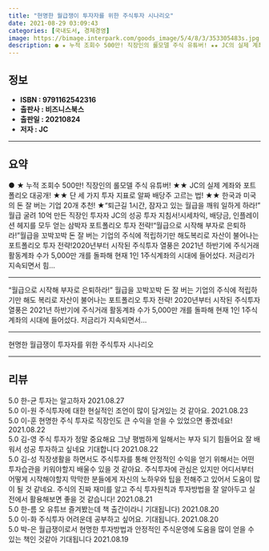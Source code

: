 ```yaml
---
title: "현명한 월급쟁이 투자자를 위한 주식투자 시나리오"
date: 2021-08-29 03:09:43
categories: [국내도서, 경제경영]
image: https://bimage.interpark.com/goods_image/5/4/8/3/353305483s.jpg
description: ● ★ 누적 조회수 500만! 직장인의 롤모델 주식 유튜버! ★★ JC의 실제 계좌와 포트폴리오 대공개! ★★ 단 세 가지 투자 지표로 알짜 배당주 고르는 법! ★★ 한국과 미국의 돈 잘 버는 기업 20개 추천! ★“퇴근길 1시간, 잠자고 있는 월급을 깨워 일하게 하라!” 월급 굴려
---
```


## **정보**

- **ISBN : 9791162542316**
- **출판사 : 비즈니스북스**
- **출판일 : 20210824**
- **저자 : JC**

------



## **요약**

●  ★ 누적 조회수 500만! 직장인의 롤모델 주식 유튜버! ★★ JC의 실제 계좌와 포트폴리오 대공개! ★★ 단 세 가지 투자 지표로 알짜 배당주 고르는 법! ★★ 한국과 미국의 돈 잘 버는 기업 20개 추천! ★“퇴근길 1시간, 잠자고 있는 월급을 깨워 일하게 하라!” 월급 굴려 10억 만든 직장인 투자자 JC의 성공 투자 지침서!시세차익, 배당금, 인플레이션 헤지를 모두 얻는 삼박자 포트폴리오 투자 전략!“월급으로 시작해 부자로 은퇴하라!”월급을 꼬박꼬박 돈 잘 버는 기업의 주식에 적립하기만 해도복리로 자산이 불어나는 포트폴리오 투자 전략!2020년부터 시작된 주식투자 열풍은 2021년 하반기에 주식거래 활동계좌 수가 5,000만 개를 돌파해 현재 1인 1주식계좌의 시대에 들어섰다. 저금리가 지속되면서 힘...

------

“월급으로 시작해 부자로 은퇴하라!”
월급을 꼬박꼬박 돈 잘 버는 기업의 주식에 적립하기만 해도
복리로 자산이 불어나는 포트폴리오 투자 전략!
2020년부터 시작된 주식투자 열풍은 2021년 하반기에 주식거래 활동계좌 수가 5,000만 개를 돌파해 현재 1인 1주식계좌의 시대에 들어섰다. 저금리가 지속되면서... 

------


현명한 월급쟁이 투자자를 위한 주식투자 시나리오 

------


## **리뷰** 

5.0 한-균 투자는 알고하자 2021.08.27 <br/>5.0 이-원 주식투자에 대한 현실적인 조언이 많이 담겨있는 것 같아요. 2021.08.23 <br/>5.0 이-훈 현명한 주식 투자로 직장인도 큰 수익을 얻을 수 있었으면 좋겠네요! 2021.08.22 <br/>5.0 김-영 주식 투자가 정말 중요해요 그냥 평범하게 일해서는 부자 되기 힘들어요 잘 배워서 성공 투자하고 싶네요 기대합니다 2021.08.22 <br/>5.0 김-성 직장생활을 하면서도 주식투자를 통해 안정적인 수익을 얻기 위해서는 어떤 투자습관을 키워야할지 배울수 있을 것 같아요. 주식투자에 관심은 있지만 어디서부터 어떻게 시작해야할지 막막한 분들에게 자신의 노하우와 팁을 전해주고 있어서 도움이 많이 될 것 같네요. 주식의 진짜 재미를 알고 주식 투자원칙과 투자방법을 잘 알아두고 실전에서 활용해보면 좋을 것 같습니다! 2021.08.21 <br/>5.0 한-름 오 유튜브 즐겨봤는데 책 출간이라니 기대됩니다) 2021.08.20 <br/>5.0 이-화 주식투자 어려운데 공부하고 싶어요. 기대됩니다. 2021.08.20 <br/>5.0 박-은 월급쟁이로서 현명한 투자방법과 안정적인 주식운영에 도움을 많이 얻을 수 있는 책인 것같아 기대됩니다 2021.08.19 <br/>